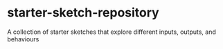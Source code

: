 # starter-sketch-repository
A collection of starter sketches that explore different inputs, outputs, and behaviours
